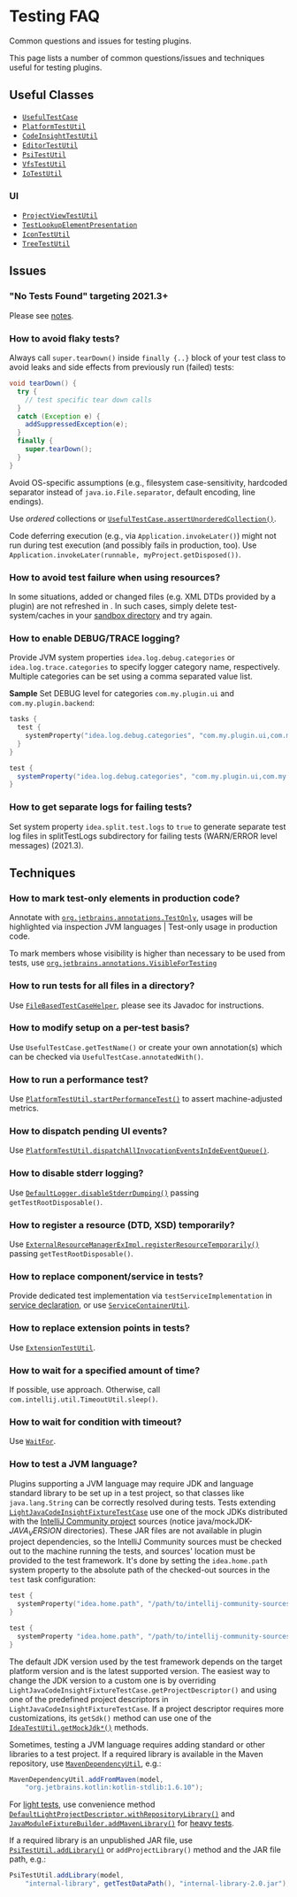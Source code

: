 # Testing FAQ

<!-- Copyright 2000-2023 JetBrains s.r.o. and contributors. Use of this source code is governed by the Apache 2.0 license. -->

<link-summary>Common questions and issues for testing plugins.</link-summary>

This page lists a number of common questions/issues and techniques useful for testing plugins.

<include from="testing_plugins.md" element-id="testSamples"/>

## Useful Classes

- [`UsefulTestCase`](%gh-ic%/platform/testFramework/src/com/intellij/testFramework/UsefulTestCase.java)
- [`PlatformTestUtil`](%gh-ic%/platform/testFramework/src/com/intellij/testFramework/PlatformTestUtil.java)
- [`CodeInsightTestUtil`](%gh-ic%/platform/testFramework/src/com/intellij/testFramework/fixtures/CodeInsightTestUtil.java)
- [`EditorTestUtil`](%gh-ic%/platform/testFramework/src/com/intellij/testFramework/EditorTestUtil.java)
- [`PsiTestUtil`](%gh-ic%/platform/testFramework/src/com/intellij/testFramework/PsiTestUtil.java)
- [`VfsTestUtil`](%gh-ic%/platform/testFramework/src/com/intellij/testFramework/VfsTestUtil.java)
- [`IoTestUtil`](%gh-ic%/platform/testFramework/src/com/intellij/openapi/util/io/IoTestUtil.java)

### UI

- [`ProjectViewTestUtil`](%gh-ic%/platform/testFramework/src/com/intellij/testFramework/ProjectViewTestUtil.java)
- [`TestLookupElementPresentation`](%gh-ic%/platform/testFramework/src/com/intellij/testFramework/fixtures/TestLookupElementPresentation.java)
- [`IconTestUtil`](%gh-ic%/platform/testFramework/src/com/intellij/ui/IconTestUtil.java)
- [`TreeTestUtil`](%gh-ic%/platform/testFramework/src/com/intellij/ui/tree/TreeTestUtil.java)

## Issues

### "No Tests Found" targeting 2021.3+

Please see [notes](https://plugins.jetbrains.com/docs/intellij/api-changes-list-2021.html#20213).

### How to avoid flaky tests?

Always call `super.tearDown()` inside `finally {..}` block of your test class to avoid leaks and side effects from previously run (failed) tests:

```java
void tearDown() {
  try {
    // test specific tear down calls
  }
  catch (Exception e) {
    addSuppressedException(e);
  }
  finally {
    super.tearDown();
  }
}
```

Avoid OS-specific assumptions (e.g., filesystem case-sensitivity, hardcoded separator instead of `java.io.File.separator`, default encoding, line endings).

Use _ordered_ collections or [`UsefulTestCase.assertUnorderedCollection()`](%gh-ic%/platform/testFramework/src/com/intellij/testFramework/UsefulTestCase.java).

Code deferring execution (e.g., via `Application.invokeLater()`) might not run during test execution (and possibly fails in production, too).
Use `Application.invokeLater(runnable, myProject.getDisposed())`.

### How to avoid test failure when using resources?

In some situations, added or changed files (e.g. XML DTDs provided by a plugin) are not refreshed in [](virtual_file_system.md).
In such cases, simply delete <path>test-system/caches</path> in your [sandbox directory](ide_development_instance.md#the-development-instance-sandbox-directory) and try again.

### How to enable DEBUG/TRACE logging?

Provide JVM system properties `idea.log.debug.categories` or `idea.log.trace.categories` to specify logger category name, respectively.
Multiple categories can be set using a comma separated value list.

**Sample** Set DEBUG level for categories `com.my.plugin.ui` and `com.my.plugin.backend`:

<tabs group="languages">
<tab title="Kotlin" group-key="kotlin">

```kotlin
tasks {
  test {
    systemProperty("idea.log.debug.categories", "com.my.plugin.ui,com.my.plugin.backend")
  }
}
```

</tab>
<tab title="Groovy" group-key="groovy">

```groovy
test {
  systemProperty("idea.log.debug.categories", "com.my.plugin.ui,com.my.plugin.backend")
}
```

</tab>
</tabs>

### How to get separate logs for failing tests?

Set system property `idea.split.test.logs` to `true` to generate separate test log files in <path>splitTestLogs</path> subdirectory for failing tests (WARN/ERROR level messages) (2021.3).

## Techniques

### How to mark test-only elements in production code?

Annotate with [`org.jetbrains.annotations.TestOnly`](https://github.com/JetBrains/java-annotations/blob/master/common/src/main/java/org/jetbrains/annotations/TestOnly.java), usages will be highlighted via inspection <control>JVM languages | Test-only usage in production code</control>.

To mark members whose visibility is higher than necessary to be used from tests, use [`org.jetbrains.annotations.VisibleForTesting`](https://github.com/JetBrains/java-annotations/blob/master/common/src/main/java/org/jetbrains/annotations/VisibleForTesting.java)

### How to run tests for all files in a directory?

Use [`FileBasedTestCaseHelper`](%gh-ic%/platform/testFramework/src/com/intellij/testFramework/FileBasedTestCaseHelper.java), please see its Javadoc for instructions.

### How to modify setup on a per-test basis?

Use `UsefulTestCase.getTestName()` or create your own annotation(s) which can be checked via `UsefulTestCase.annotatedWith()`.

### How to run a performance test?

Use [`PlatformTestUtil.startPerformanceTest()`](%gh-ic%/platform/testFramework/src/com/intellij/testFramework/PlatformTestUtil.java) to assert machine-adjusted metrics.

### How to dispatch pending UI events?

Use [`PlatformTestUtil.dispatchAllInvocationEventsInIdeEventQueue()`](%gh-ic%/platform/testFramework/src/com/intellij/testFramework/PlatformTestUtil.java).

### How to disable stderr logging?

Use [`DefaultLogger.disableStderrDumping()`](%gh-ic%/platform/util/src/com/intellij/openapi/diagnostic/DefaultLogger.java) passing `getTestRootDisposable()`.

### How to register a resource (DTD, XSD) temporarily?

Use [`ExternalResourceManagerExImpl.registerResourceTemporarily()`](%gh-ic%/xml/xml-psi-impl/src/com/intellij/javaee/ExternalResourceManagerExImpl.java) passing `getTestRootDisposable()`.

### How to replace component/service in tests?

Provide dedicated test implementation via `testServiceImplementation` in [service declaration](plugin_services.md#declaring-a-service), or use [`ServiceContainerUtil`](%gh-ic%/platform/testFramework/src/com/intellij/testFramework/ServiceContainerUtil.kt).

### How to replace extension points in tests?

Use [`ExtensionTestUtil`](%gh-ic%/platform/testFramework/src/com/intellij/testFramework/ExtensionTestUtil.kt).

### How to wait for a specified amount of time?

If possible, use [](#how-to-wait-for-condition-with-timeout) approach. Otherwise, call `com.intellij.util.TimeoutUtil.sleep()`.

### How to wait for condition with timeout?

Use [`WaitFor`](%gh-ic%/platform/util/src/com/intellij/util/WaitFor.java).

### How to test a JVM language?

Plugins supporting a JVM language may require JDK and language standard library to be set up in a test project, so that classes like `java.lang.String` can be correctly resolved during tests.
Tests extending [`LightJavaCodeInsightFixtureTestCase`](%gh-ic%/java/testFramework/src/com/intellij/testFramework/fixtures/LightJavaCodeInsightFixtureTestCase.java) use one of the mock JDKs distributed with the [IntelliJ Community project](https://github.com/JetBrains/intellij-community) sources (notice <path>java/mockJDK-$JAVA_VERSION$</path> directories).
These JAR files are not available in plugin project dependencies, so the IntelliJ Community sources must be checked out to the machine running the tests, and sources' location must be provided to the test framework.
It's done by setting the `idea.home.path` system property to the absolute path of the checked-out sources in the `test` task configuration:


<tabs>
<tab title="Kotlin">

```kotlin
test {
  systemProperty("idea.home.path", "/path/to/intellij-community-sources")
}
```

</tab>
<tab title="Groovy">

```groovy
test {
  systemProperty "idea.home.path", "/path/to/intellij-community-sources"
}
```

</tab>
</tabs>


The default JDK version used by the test framework depends on the target platform version and is the latest supported version.
The easiest way to change the JDK version to a custom one is by overriding `LightJavaCodeInsightFixtureTestCase.getProjectDescriptor()` and using one of the predefined project descriptors in `LightJavaCodeInsightFixtureTestCase`.
If a project descriptor requires more customizations, its `getSdk()` method can use one of the [`IdeaTestUtil.getMockJdk*()`](%gh-ic%/java/testFramework/src/com/intellij/testFramework/IdeaTestUtil.java) methods.

Sometimes, testing a JVM language requires adding standard or other libraries to a test project.
If a required library is available in the Maven repository, use [`MavenDependencyUtil`](%gh-ic%/java/testFramework/src/com/intellij/testFramework/fixtures/MavenDependencyUtil.java), e.g.:

```java
MavenDependencyUtil.addFromMaven(model,
    "org.jetbrains.kotlin:kotlin-stdlib:1.6.10");
```

For [light tests](light_and_heavy_tests.md), use convenience method [`DefaultLightProjectDescriptor.withRepositoryLibrary()`](%gh-ic%/java/testFramework/src/com/intellij/testFramework/fixtures/DefaultLightProjectDescriptor.java)
and [`JavaModuleFixtureBuilder.addMavenLibrary()`](%gh-ic%/java/testFramework/src/com/intellij/testFramework/builders/JavaModuleFixtureBuilder.java) for [heavy tests](light_and_heavy_tests.md).

If a required library is an unpublished JAR file, use [`PsiTestUtil.addLibrary()`](%gh-ic%/platform/testFramework/src/com/intellij/testFramework/PsiTestUtil.java) or `addProjectLibrary()` method and the JAR file path, e.g.:

```java
PsiTestUtil.addLibrary(model,
    "internal-library", getTestDataPath(), "internal-library-2.0.jar");
```

<include from="snippets.md" element-id="missingContent"/>
